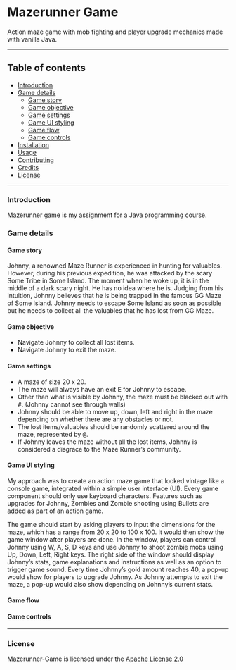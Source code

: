 # Mazerunner Game
Action maze game with mob fighting and player upgrade mechanics made with vanilla Java.

---

## Table of contents
- [Introduction](#Introduction)
- [Game details](#Game-details)
  - [Game story](#Game-story)
  - [Game objective](#Game-objective)
  - [Game settings](#Game-settings)
  - [Game UI styling](#Game-UI-styling)
  - [Game flow](#Game-flow)
  - [Game controls](#Game-controls)
- [Installation](#Installation)
- [Usage](#Usage)
- [Contributing](#Contributing)
- [Credits](#Credits)
- [License](#License)

---

### Introduction
Mazerunner game is my assignment for a Java programming course.

### Game details
#### Game story
Johnny, a renowned Maze Runner is experienced in hunting for valuables. However, during his previous expedition, he was attacked by the scary Some Tribe in Some Island. The moment when he woke up, it is in the middle of a dark scary night. He has no idea where he is.
Judging from his intuition, Johnny believes that he is being trapped in the famous GG Maze of Some Island. Johnny needs to escape Some Island as soon as possible but he needs to collect all the valuables that he has lost from GG Maze.

#### Game objective
- Navigate Johnny to collect all lost items.
- Navigate Johnny to exit the maze.

#### Game settings
- A maze of size 20 x 20.
- The maze will always have an exit <kbd>E</kbd> for Johnny to escape.
- Other than what is visible by Johnny, the maze must be blacked out with <kbd>#</kbd>. (Johnny cannot see through walls)
- Johnny should be able to move up, down, left and right in the maze depending on whether there are any obstacles or not.
- The lost items/valuables should be randomly scattered around the maze, represented by <kbd>@</kbd>.
- If Johnny leaves the maze without all the lost items, Johnny is considered a disgrace to the Maze Runner’s community.

#### Game UI styling 
My approach was to create an action maze game that looked vintage like a console game, integrated within a simple user interface (UI). Every game component should only use keyboard characters. Features such as upgrades for Johnny, Zombies and Zombie shooting using Bullets are added as part of an action game.

The game should start by asking players to input the dimensions for the maze, which has a range from 20 x 20 to 100 x 100. It would then show the game window after players are done. In the window, players can control Johnny using W, A, S, D keys and use Johnny to shoot zombie mobs using Up, Down, Left, Right keys. The right side of the window should display Johnny’s stats, game explanations and instructions as well as an option to trigger game sound. Every time Johnny’s gold amount reaches 40, a pop-up would show for players to upgrade Johnny. As Johnny attempts to exit the maze, a pop-up would also show depending on Johnny’s current stats.

#### Game flow

#### Game controls

---

### License
Mazerunner-Game is licensed under the [Apache License 2.0](./LICENSE)
